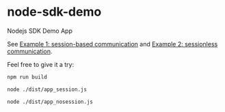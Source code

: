 # node-sdk-demo

Nodejs SDK Demo App

See [Example 1: session-based communication](https://github.com/hexonet/node-sdk-demo/blob/master/src/app_session.ts) and [Example 2: sessionless communication](https://github.com/hexonet/node-sdk-demo/blob/master/src/app_session.ts).

Feel free to give it a try:

```bash
npm run build
```

```bash
node ./dist/app_session.js
```

```bash
node ./dist/app_nosession.js
```
